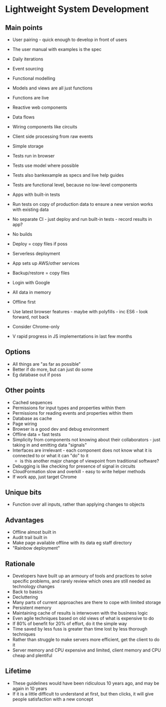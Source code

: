 Lightweight System Development
==============================

Main points
-----------

- User pairing - quick enough to develop in front of users
- The user manual with examples is the spec 
- Daily iterations
- Event sourcing
- Functional modelling
- Models and views are all just functions
- Functions are live
- Reactive web components
- Data flows
- Wiring components like circuits

- Client side processing from raw events
- Simple storage
- Tests run in browser
- Tests use model where possible
- Tests also bankexample as specs and live help guides
- Tests are functional level, because no low-level components
- Apps with built-in tests
- Run tests on copy of production data to ensure a new version works with existing data
- No separate CI - just deploy and run built-in tests - record results in app?
- No builds
- Deploy = copy files if poss
- Serverless deployment
- App sets up AWS/other services 
- Backup/restore = copy files
- Login with Google

- All data in memory
- Offline first
- Use latest browser features - maybe with polyfills - inc ES6 - look forward, not back
- Consider Chrome-only
- V rapid progress in JS implementations in last few months

Options
-------
- All things are "as far as possible"
- Better if do more, but can just do some
- Eg database out if poss


Other points
------------

- Cached sequences
- Permissions for input types and properties within them
- Permissions for reading events and properties within them
- Database as cache
- Page wiring
- Browser is a good dev and debug environment
- Offline data = fast tests
- Simplicity from components not knowing about their collaborators - just taking in and emitting data "signals"
- Interfaces are irrelevant - each component does not know what it is connected to or what it can "do" to it
  - is this another major change of viewpoint from traditional software?
- Debugging is like checking for presence of signal in circuits
- CloudFormation slow and overkill - easy to write helper methods
- If work app, just target Chrome

Unique bits
-----------

- Function over all inputs, rather than applying changes to objects

Advantages
----------

- Offline almost built in
- Audit trail built in
- Make page available offline with its data eg staff directory
- "Rainbow deployment"

Rationale
---------
- Developers have built up an armoury of tools and practices to solve specific problems, and rarely review which ones are still needed as technology changes
- Back to basics
- Decluttering
- Many parts of current approaches are there to cope with limited storage
- Persistent memory
- Maintaining cache of results is interwoven with the business logic
- Even agile techniques based on old views of what is expensive to do
- If 80% of benefit for 20% of effort, do it the simple way
- Time saved by less fuss is greater than time lost by less thorough techniques
- Rather than struggle to make servers more efficient, get the client to do it
- Server memory and CPU expensive and limited, client memory and CPU cheap and plentiful

Lifetime
--------
- These guidelines would have been ridiculous 10 years ago, and may be again in 10 years
- If it is a little difficult to understand at first, but then clicks, it will give people satisfaction with a new concept
